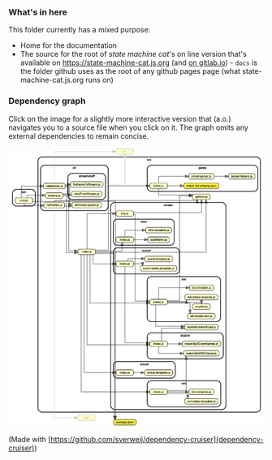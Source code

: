 ### What's in here
This folder currently has a mixed purpose:
- Home for the documentation
- The source for the root of _state machine cat_'s on line version that's available on https://state-machine-cat.js.org
(and [on gitlab.io](https://sverweij.gitlab.io/state-machine-cat)) - `docs` is the folder github
uses as the root of any github pages page (what state-machine-cat.js.org runs on)

### Dependency graph

Click on the image for a slightly more interactive version that (a.o.) navigates you
to a source file when you click on it. The graph omits any external dependencies to
remain concise.

[<img width="1043" alt="state machine cat dependency graph" src="dependencygraph.png">](https://state-machine-cat.js.org/dependency-cruiser-graph.html)

(Made with [https://github.com/sverweij/dependency-cruiser](dependency-cruiser))